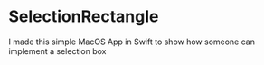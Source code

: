 # SelectionRectangle
I made this simple MacOS App in Swift to show how someone can implement a selection box
